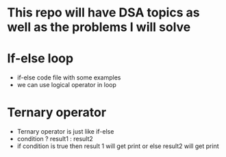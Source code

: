 # This repo will have DSA topics as well as the problems I will solve

# If-else loop
- if-else code file with some examples
- we can use logical operator in loop

# Ternary operator
- Ternary operator is just like if-else 
- condition ? result1 : result2
- if condition is true then result 1 will get print or else result2 will get print
